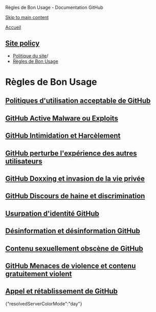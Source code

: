 Règles de Bon Usage - Documentation GitHub

[Skip to main content](#main-content)

[Accueil](/fr)

[Site policy](/fr/site-policy)
----------

* [Politique du site](/fr/site-policy)/
* [Règles de Bon Usage](/fr/site-policy/acceptable-use-policies)

Règles de Bon Usage
==========

[Politiques d'utilisation acceptable de GitHub](/fr/site-policy/acceptable-use-policies/github-acceptable-use-policies)
----------

[GitHub Active Malware ou Exploits](/fr/site-policy/acceptable-use-policies/github-active-malware-or-exploits)
----------

[GitHub Intimidation et Harcèlement](/fr/site-policy/acceptable-use-policies/github-bullying-and-harassment)
----------

[GitHub perturbe l'expérience des autres utilisateurs](/fr/site-policy/acceptable-use-policies/github-disrupting-the-experience-of-other-users)
----------

[GitHub Doxxing et invasion de la vie privée](/fr/site-policy/acceptable-use-policies/github-doxxing-and-invasion-of-privacy)
----------

[GitHub Discours de haine et discrimination](/fr/site-policy/acceptable-use-policies/github-hate-speech-and-discrimination)
----------

[Usurpation d'identité GitHub](/fr/site-policy/acceptable-use-policies/github-impersonation)
----------

[Désinformation et désinformation GitHub](/fr/site-policy/acceptable-use-policies/github-misinformation-and-disinformation)
----------

[Contenu sexuellement obscène de GitHub](/fr/site-policy/acceptable-use-policies/github-sexually-obscene-content)
----------

[GitHub Menaces de violence et contenu gratuitement violent](/fr/site-policy/acceptable-use-policies/github-threats-of-violence-and-gratuitously-violent-content)
----------

[Appel et rétablissement de GitHub](/fr/site-policy/acceptable-use-policies/github-appeal-and-reinstatement)
----------

{"resolvedServerColorMode":"day"}
